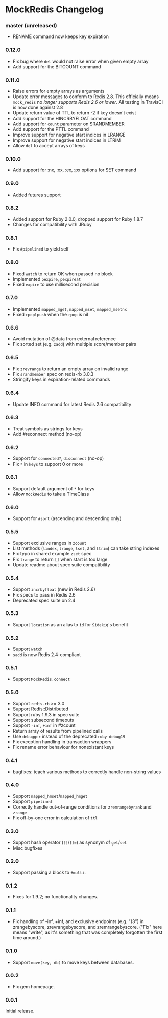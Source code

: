 # MockRedis Changelog

### master (unreleased)

* RENAME command now keeps key expiration

### 0.12.0

* Fix bug where `del` would not raise error when given empty array
* Add support for the BITCOUNT command

### 0.11.0

* Raise errors for empty arrays as arguments
* Update error messages to conform to Redis 2.8. This officially means
  `mock_redis` no *longer supports Redis 2.6 or lower*. All testing in
  TravisCI is now done against 2.8
* Update return value of TTL to return -2 if key doesn't exist
* Add support for the HINCRBYFLOAT command
* Add support for `count` parameter on SRANDMEMBER
* Add support for the PTTL command
* Improve support for negative start indices in LRANGE
* Improve support for negative start indices in LTRIM
* Allow `del` to accept arrays of keys

### 0.10.0
* Add support for :nx, :xx, :ex, :px options for SET command

### 0.9.0
* Added futures support

### 0.8.2
* Added support for Ruby 2.0.0, dropped support for Ruby 1.8.7
* Changes for compatibility with JRuby

### 0.8.1
* Fix `#pipelined` to yield self

### 0.8.0
* Fixed `watch` to return OK when passed no block
* Implemented `pexpire`, `pexpireat`
* Fixed `expire` to use millisecond precision

### 0.7.0
* Implemented `mapped_mget`, `mapped_mset`, `mapped_msetnx`
* Fixed `rpoplpush` when the `rpop` is nil

### 0.6.6
* Avoid mutation of @data from external reference
* Fix sorted set (e.g. `zadd`) with multiple score/member pairs

### 0.6.5
* Fix `zrevrange` to return an empty array on invalid range
* Fix `srandmember` spec on redis-rb 3.0.3
* Stringify keys in expiration-related commands

### 0.6.4
* Update INFO command for latest Redis 2.6 compatibility

### 0.6.3
* Treat symbols as strings for keys
* Add #reconnect method (no-op)

### 0.6.2
* Support for `connected?`, `disconnect` (no-op)
* Fix `*` in `keys` to support 0 or more

### 0.6.1
* Support default argument of `*` for keys
* Allow `MockRedis` to take a TimeClass

### 0.6.0
* Support for `#sort` (ascending and descending only)

### 0.5.5
* Support exclusive ranges in `zcount`
* List methods (`lindex`, `lrange`, `lset`, and `ltrim`) can take string indexes
* Fix typo in shared example `zset` spec
* Fix `lrange` to return `[]` when start is too large
* Update readme about spec suite compatibility

### 0.5.4
* Support `incrbyfloat` (new in Redis 2.6)
* Fix specs to pass in Redis 2.6
* Deprecated spec suite on 2.4

### 0.5.3
* Support `location` as an alias to `id` for `Sidekiq`'s benefit

### 0.5.2
* Support `watch`
* `sadd` is now Redis 2.4-compliant

### 0.5.1
* Support `MockRedis.connect`

### 0.5.0
* Support `redis-rb` >= 3.0
* Support Redis::Distributed
* Support ruby 1.9.3 in spec suite
* Support subsecond timeouts
* Support `-inf`, `+inf` in #zcount
* Return array of results from pipelined calls
* Use `debugger` instead of the deprecated `ruby-debug19`
* Fix exception handling in transaction wrappers
* Fix rename error behaviour for nonexistant keys

### 0.4.1
* bugfixes: teach various methods to correctly handle non-string values

### 0.4.0
* Support `mapped_hmset`/`mapped_hmget`
* Support `pipelined`
* Correctly handle out-of-range conditions for `zremrangebyrank` and `zrange`
* Fix off-by-one error in calculation of `ttl`

### 0.3.0
* Support hash operator (`[]`/`[]=`) as synonym of `get`/`set`
* Misc bugfixes

### 0.2.0
* Support passing a block to `#multi`.

### 0.1.2
* Fixes for 1.9.2; no functionality changes.

### 0.1.1
* Fix handling of -inf, +inf, and exclusive endpoints (e.g. "(3") in
  zrangebyscore, zrevrangebyscore, and zremrangebyscore. ("Fix" here
  means "write", as it's something that was completely forgotten the
  first time around.)

### 0.1.0
* Support `move(key, db)` to move keys between databases.

### 0.0.2
* Fix gem homepage.

### 0.0.1
Initial release.

